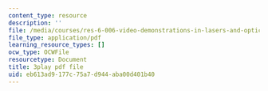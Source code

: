 ```yaml
---
content_type: resource
description: ''
file: /media/courses/res-6-006-video-demonstrations-in-lasers-and-optics-spring-2008/eb613ad9177c75a7d944aba00d401b40_WyMF3TNm_UU.pdf
file_type: application/pdf
learning_resource_types: []
ocw_type: OCWFile
resourcetype: Document
title: 3play pdf file
uid: eb613ad9-177c-75a7-d944-aba00d401b40
---
```


